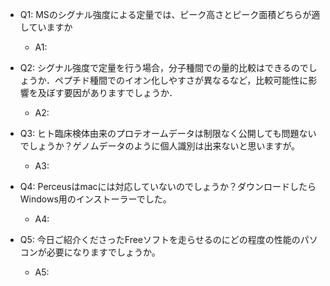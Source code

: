 - Q1: MSのシグナル強度による定量では、ピーク高さとピーク面積どちらが適していますか
  - A1: 

- Q2: シグナル強度で定量を行う場合，分子種間での量的比較はできるのでしょうか．ペプチド種間でのイオン化しやすさが異なるなど，比較可能性に影響を及ぼす要因がありますでしょうか．
  - A2:

- Q3: ヒト臨床検体由来のプロテオームデータは制限なく公開しても問題ないでしょうか？ゲノムデータのように個人識別は出来ないと思いますが。
  - A3: 

- Q4: Perceusはmacには対応していないのでしょうか？ダウンロードしたらWindows用のインストーラーでした。
  - A4:

- Q5: 今日ご紹介くださったFreeソフトを走らせるのにどの程度の性能のパソコンが必要になりますでしょうか。
  - A5: 
